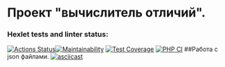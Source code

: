 # Проект "вычислитель отличий".

### Hexlet tests and linter status:
[![Actions Status](https://github.com/G-Man666/php-project-48/actions/workflows/hexlet-check.yml/badge.svg)](https://github.com/G-Man666/php-project-48/actions)[![Maintainability](https://api.codeclimate.com/v1/badges/d9e8f23626b70f6d4bb3/maintainability)](https://codeclimate.com/github/G-Man666/php-project-48/maintainability)
[![Test Coverage](https://api.codeclimate.com/v1/badges/d9e8f23626b70f6d4bb3/test_coverage)](https://codeclimate.com/github/G-Man666/php-project-48/test_coverage)
[![PHP CI](https://github.com/G-Man666/php-project-48/actions/workflows/workflow.yml/badge.svg)](https://github.com/G-Man666/php-project-48/actions/workflows/workflow.yml)
##Работа с json файлами.
[![asciicast](https://asciinema.org/a/URzGOXTx9HJVQzWsR5ZA8Pf5Z.svg)](https://asciinema.org/a/URzGOXTx9HJVQzWsR5ZA8Pf5Z)
